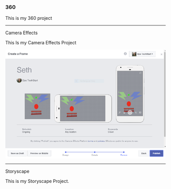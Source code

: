 ### 360

This is my 360 project

<script src="//360.vizor.io/scripts/embed.js" data-vizorurl="https://360.vizor.io/embed/v/rlebn" ></script>

***

Camera Effects

This Is my Camera Effects Project

![Seth](https://github.com/Shale2724/Shale2724.github.io/blob/master/Seth.PNG?raw=true "Optional Title")


***

Storyscape

This is my Storyscape Project.

<script src="//360.vizor.io/scripts/embed.js" data-vizorurl="https://patches.vizor.io/embed/shale2724/vicente-s-frog-world-copy-copy" ></script>
